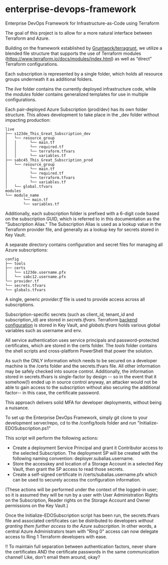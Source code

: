 # enterprise-devops-framework
Enterprise DevOps Framework for Infrastructure-as-Code using Terraform

The goal of this project is to allow for a more natural interface between Terraform and Azure.

Building on the framework established by [Gruntwork/terragrunt](https://www.gruntwork.io), we utilize a blended file structure that supports the use of Terraform modules (https://www.terraform.io/docs/modules/index.html) as well as “direct” Terraform configurations. 

Each subscription is represented by a single folder, which holds all resource groups underneath it as additional folders.

The *live* folder contains the currently deployed infrastructure code, while the *modules* folder contains generalized templates for use in multiple configurations.

Each pair-deployed Azure Subscription (prod/dev) has its own folder structure. This allows development to take place in the _dev folder without impacting production:

    live
    ├── s123de_This_Great_Subscription_dev 
    │   └── resource_group
    │   │      └── main.tf
    │   │      └── required.tf
    │   │      └── terraform.tfvars
    │   │      └── variables.tf
    ├── sabc45_This_Great_Subscription_prod 
    │   └── resource_group
    │          └── main.tf
    │          └── required.tf
    │          └── terraform.tfvars
    │          └── variables.tf
    │   └── global.tfvars
    modules
    └── module_name
            └── main.tf
            └── variables.tf

Additionally, each subscription folder is prefixed with a 6-digit code based on the subscription GUID, which is referred to in this documentation as the "Subscription Alias." The Subscription Alias is used as a lookup value in the Terraform provider file, and generally as a lookup key for secrets stored in Key Vault.

A separate directory contains configuration and secret files for managing all Azure subscriptions:

    config
    ├── tools 
    ├── certs
    │   └── s123de.username.pfx
    │   └── sabc12.username.pfx
    └── provider.tf
    └── secrets.tfvars
    └── globals.tfvars

A single, generic *provider.tf* file is used to provide access across all subscriptions. 

Subscription-specific secrets (such as client_id, tenant_id and subscription_id) are stored in *secrets.tfvars*. Terraform [backend configuration](https://www.terraform.io/docs/backends/types/azurerm.html) is stored in Key Vault, and *globals.tfvars* holds various global variables such as username and env.

All service authentication uses service principals and password-protected certificates, which are stored in the certs folder. The *tools* folder contains the shell scripts and cross-platform PowerShell that power the solution.

As such the ONLY information which needs to be secured on a developer machine is the /certs folder and the secrets.tfvars file. All other information may be safely checked into source control. Additionally, the information stored in secrets.tfvars is single-factor by design -- so in the event that it somehow(!) ended up in source control anyway, an attacker would not be able to gain access to the subscription without also securing the additional factor-- in this case, the certificate password. 

This approach delivers solid MFA for developer deployments, without being a nuisance.

To set up the Enterprise DevOps Framework, simply git clone to your development server/repo, cd to the /config/tools folder and run "Initialize-EDOSubscription.ps1"

This script will perform the following actions:
 * Create a deployment Service Principal and grant it Contributor access to the selected Subscription. The deployment SP will be created with the following naming convention: deployer.subalias.username.
 * Store the accesskey and location of a Storage Account in a selected Key Vault, then grant the SP access to read those secrets.
 * Create a self-signed certificate in /certs/subalias.username.pfx which can be used to securely access the configuration information.

 (These actions will be performed under the context of the logged-in user; so it is assumed they will be run by a user with User Administration Rights on the Subscription, Reader rights on the Storage Account and Owner permissions on the Key Vault.)

 Once the Initialize-EDOSubscription script has been run, the secrets.tfvars file and associated certificates can be distributed to developers *without granting them further access to the Azure subscription*. In other words, a central Azure Administrators team with "Ring 0" access can now delegate access to Ring 1 Terraform developers with ease.

!! To maintain full separation between authentication factors, never share the certificates AND the certificate passwords in the same communication channel! Like, don't email them around, okay?

